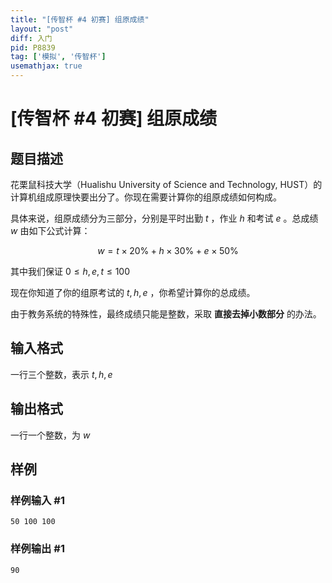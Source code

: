 ```yaml
---
title: "[传智杯 #4 初赛] 组原成绩"
layout: "post"
diff: 入门
pid: P8839
tag: ['模拟', '传智杯']
usemathjax: true
---
```


# [传智杯 #4 初赛] 组原成绩
## 题目描述

花栗鼠科技大学（Hualishu University of Science and Technology, HUST）的计算机组成原理快要出分了。你现在需要计算你的组原成绩如何构成。

具体来说，组原成绩分为三部分，分别是平时出勤 $t$ ，作业 $h$ 和考试 $e$ 。总成绩 $w$ 由如下公式计算：

$$w=t \times 20\% +h \times 30\%+e \times 50\%$$ 

其中我们保证 $0 \leq h,e,t \leq 100$

现在你知道了你的组原考试的 $t,h,e$ ，你希望计算你的总成绩。

由于教务系统的特殊性，最终成绩只能是整数，采取 **直接去掉小数部分** 的办法。
## 输入格式

一行三个整数，表示 $t,h,e$
## 输出格式

一行一个整数，为 $w$
## 样例

### 样例输入 #1
```
50 100 100
```
### 样例输出 #1
```
90
```
